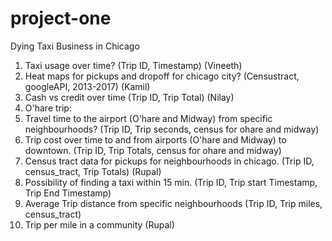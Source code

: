 # project-one

Dying Taxi Business in Chicago


1. Taxi usage over time? (Trip ID, Timestamp) (Vineeth)
2. Heat maps for pickups and dropoff for chicago city? (Censustract, googleAPI, 2013-2017) (Kamil)
3. Cash vs credit over time (Trip ID, Trip Total) (Nilay)
4. O'hare trip:
5. Travel time to the airport (O'hare and Midway) from specific neighbourhoods? 
   (Trip ID, Trip seconds, census for ohare and midway)
6. Trip cost over time to and from airports (O'hare and Midway) to downtown. 
   (Trip ID, Trip Totals, census for ohare and midway)
7. Census tract data for pickups for neighbourhoods in chicago. (Trip ID, census_tract, Trip Totals) (Rupal)
8. Possibility of finding a taxi within 15 min. (Trip ID, Trip start Timestamp, Trip End Timestamp)
9. Average Trip distance from specific neighbourhoods (Trip ID, Trip miles, census_tract)
10. Trip per mile in a community (Rupal)
